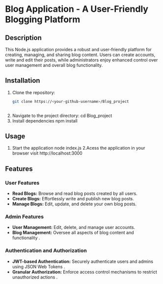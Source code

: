 # Blog Application - A User-Friendly Blogging Platform

## Description

This Node.js application provides a robust and user-friendly platform for creating, managing, and sharing blog content. Users can create accounts, write and edit their posts, while administrators enjoy enhanced control over user management and overall blog functionality.

## Installation

1. Clone the repository:
   ```bash
   git clone https://<your-github-username>/Blog_project
  
2. Navigate to the project directory:
	cd Blog_project
3. Install dependencies
	npm install

## Usage
	
1. Start the application
	node index.js
2.Acess the application in your browser
	visit http://localhost:3000
	
## Features

### User Features

- **Read Blogs:** Browse and read blog posts created by all users.
- **Create Blogs:** Effortlessly write and publish new blog posts.
- **Manage Blogs:** Edit, update, and delete your own blog posts.

### Admin Features 

- **User Management:** Edit, delete, and manage user accounts.
- **Blog Management:** Oversee all aspects of blog content and functionality .

### Authentication and Authorization 

- **JWT-based Authentication:** Securely authenticate users and admins using JSON Web Tokens .
- **Granular Authorization:** Enforce access control mechanisms to restrict unauthorized actions .
